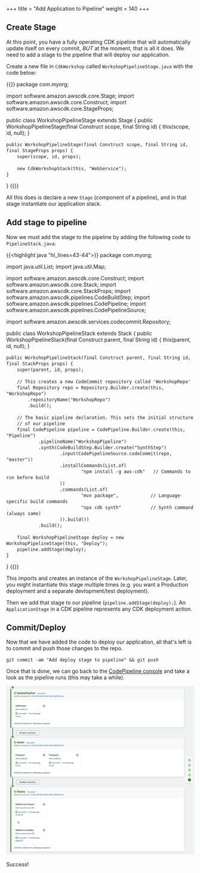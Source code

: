 +++
title = "Add Application to Pipeline"
weight = 140
+++

## Create Stage
At this point, you have a fully operating CDK pipeline that will automatically update itself on every commit, *BUT* at the moment, that is all it does. We need to add a stage to the pipeline that will deploy our application.

Create a new file in `CdkWorkshop` called `WorkshopPipelineStage.java` with the code below:

{{<highlight java>}}
package com.myorg;

import software.amazon.awscdk.core.Stage;
import software.amazon.awscdk.core.Construct;
import software.amazon.awscdk.core.StageProps;

public class WorkshopPipelineStage extends Stage {
    public WorkshopPipelineStage(final Construct scope, final String id) {
        this(scope, id, null);
    }

    public WorkshopPipelineStage(final Construct scope, final String id, final StageProps props) {
        super(scope, id, props);

        new CdkWorkshopStack(this, "WebService");
    }
}
{{</highlight>}}

All this does is declare a new `Stage` (component of a pipeline), and in that stage instantiate our application stack.

## Add stage to pipeline
Now we must add the stage to the pipeline by adding the following code to `PipelineStack.java`:

{{<highlight java "hl_lines=43-44">}}
package com.myorg;

import java.util.List;
import java.util.Map;

import software.amazon.awscdk.core.Construct;
import software.amazon.awscdk.core.Stack;
import software.amazon.awscdk.core.StackProps;
import software.amazon.awscdk.pipelines.CodeBuildStep;
import software.amazon.awscdk.pipelines.CodePipeline;
import software.amazon.awscdk.pipelines.CodePipelineSource;

import software.amazon.awscdk.services.codecommit.Repository;

public class WorkshopPipelineStack extends Stack {
    public WorkshopPipelineStack(final Construct parent, final String id) {
        this(parent, id, null);
    }

    public WorkshopPipelineStack(final Construct parent, final String id, final StackProps props) {
        super(parent, id, props);

        // This creates a new CodeCommit repository called 'WorkshopRepo'
        final Repository repo = Repository.Builder.create(this, "WorkshopRepo")
            .repositoryName("WorkshopRepo")
            .build();

        // The basic pipeline declaration. This sets the initial structure
        // of our pipeline
        final CodePipeline pipeline = CodePipeline.Builder.create(this, "Pipeline")
                .pipelineName("WorkshopPipeline")
                .synth(CodeBuildStep.Builder.create("SynthStep")
                        .input(CodePipelineSource.codeCommit(repo, "master"))
                        .installCommands(List.of(
                                "npm install -g aws-cdk"   // Commands to run before build
                        ))
                        .commands(List.of(
                                "mvn package",            // Language-specific build commands
                                "npx cdk synth"           // Synth command (always same)
                        )).build())
                .build();

        final WorkshopPipelineStage deploy = new WorkshopPipelineStage(this, "Deploy");
        pipeline.addStage(deploy);
    }
}
{{</highlight>}}

This imports and creates an instance of the `WorkshopPipelineStage`. Later, you might instantiate this stage multiple times (e.g. you want a Production deployment and a separate devlopment/test deployment).

Then we add that stage to our pipeline (`pipeline.addStage(deploy);`). An `ApplicationStage` in a CDK pipeline represents any CDK deployment action.

## Commit/Deploy
Now that we have added the code to deploy our application, all that's left is to commit and push those changes to the repo.

```
git commit -am "Add deploy stage to pipeline" && git push
```

Once that is done, we can go back to the [CodePipeline console](https://console.aws.amazon.com/codesuite/codepipeline/pipelines) and take a look as the pipeline runs (this may take a while).

![](./pipeline-succeed.png)

Success!
